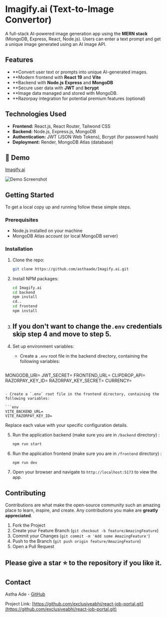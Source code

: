 # Imagify.ai (Text-to-Image Convertor)

A full-stack AI-powered image generation app using the **MERN stack** (MongoDB, Express, React, Node.js). Users can enter a text prompt and get a unique image generated using an AI image API.

## Features

- **Convert user text or prompts into unique AI-generated images.
- **Modern frontend with **React 19** and **Vite**
- **Backend with **Node.js** **Express** and **MongoDB**
- **Secure user data with **JWT** and **bcrypt**
- **Image data managed and stored with MongoDB.
- **Razorpay integration for potential premium features (optional)

## Technologies Used

- **Frontend:** React.js, React Router, Tailwond CSS
- **Backend:** Node.js, Express.js, MongoDB
- **Authentication:** JWT (JSON Web Tokens), Bcrypt (for password hash)
- **Deployment:** Render, MongoDB Atlas (database)

## 📸 Demo
[Imagify.ai](https://imagify-ai-4376.onrender.com)

![Demo Screenshot](./frontend/src/assets/demo.png)

## Getting Started

To get a local copy up and running follow these simple steps.

### Prerequisites

- Node.js installed on your machine
- MongoDB Atlas account (or local MongoDB server)

### Installation

1. Clone the repo:
   ```sh
   git clone https://github.com/asthaade/Imagify.ai.git
   ```
2. Install NPM packages:

   ```sh
   cd Imagify.ai
   cd backend
   npm install
   cd..
   cd frontend
   npm install
   ```

3. ## If you don't want to change the`.env` credentials skip step 4 and move to step 5.

4. Set up environment variables:

   - Create a `.env` root file in the backend directory, containing the following variables:

   ```env
  MONGODB_URI=
  JWT_SECRET=
  FRONTEND_URL=
  CLIPDROP_API=
  RAZORPAY_KEY_ID=
  RAZORPAY_KEY_SECRET=
  CURRENCY=
   ```

   - Create a `.env` root file in the frontend directory, containing the following variables:

  ```env
  VITE_BACKEND_URL=
  VITE_RAZORPAY_KEY_ID=

   ```

   Replace each value with your specific configuration details.

5. Run the application backend (make sure you are in `/backend` directory) :

   ```sh
   npm run start
   ```

6. Run the application frontend (make sure you are in `/frontend` directory) :
   ```sh
   npm run dev
   ```
7. Open your browser and navigate to `http://localhost:5173` to view the app.

## Contributing

Contributions are what make the open-source community such an amazing place to learn, inspire, and create. Any contributions you make are **greatly appreciated**.

1. Fork the Project
2. Create your Feature Branch (`git checkout -b feature/AmazingFeature`)
3. Commit your Changes (`git commit -m 'Add some AmazingFeature'`)
4. Push to the Branch (`git push origin feature/AmazingFeature`)
5. Open a Pull Request 

## Please give a star ⭐ to the repository if you like it.

## Contact

Astha Ade - [GitHub](https://github.com/asthaade)

Project Link: [https://github.com/exclusiveabhi/react-job-portal.git](https://github.com/exclusiveabhi/react-job-portal.git)

